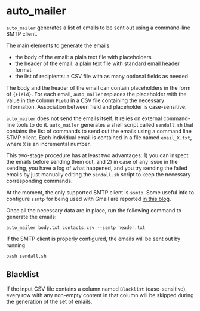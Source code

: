 # auto_mailer

`auto_mailer` generates a list of emails to be sent out using a command-line SMTP client.

The main elements to generate the emails:

* the body of the email: a plain text file with placeholders
* the header of the email: a plain text file with standard email header format
* the list of recipients: a CSV file with as many optional fields as needed

The body and the header of the email can contain placeholders in the form of `{Field}`. For each email, `auto_mailer` replaces the placeholder with the value in the column `Field` in a CSV file containing the necessary information. Association between field and placeholder is case-sensitive.

`auto_mailer` does not send the emails itself. It relies on external command-line tools to do it. `auto_mailer` generates a shell script called `sendall.sh` that contains the list of commands to send out the emails using a command line STMP client.
Each individual email is contained in a file named `email_X.txt`, where `X` is an incremental number.

This two-stage procedure has at least two advantages: 1) you can inspect the emails before sending them out, and 2) in case of any issue in the sending, you have a log of what happened, and you try sending the failed emails by just manually editing the `sendall.sh` script to keep the necessary corresponding commands.

At the moment, the only supported SMTP client is `ssmtp`.
Some useful info to configure `ssmtp` for being used with Gmail are reported [in this blog](https://blog.edmdesigner.com/send-email-from-linux-command-line/).

Once all the necessary data are in place, run the following command to generate the emails:

```
auto_mailer body.txt contacts.csv --ssmtp header.txt
```

If the SMTP client is properly configured, the emails will be sent out by running

```
bash sendall.sh
```

## Blacklist

If the input CSV file contains a column named `Blacklist` (case-sensitive), every row with any non-empty content in that column will be skipped during the generation of the set of emails.
